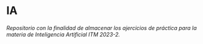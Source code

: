 # IA
###### Repositorio con la finalidad de almacenar los ajercicios de práctica para la materia de Inteligencia Artificial ITM 2023-2.
